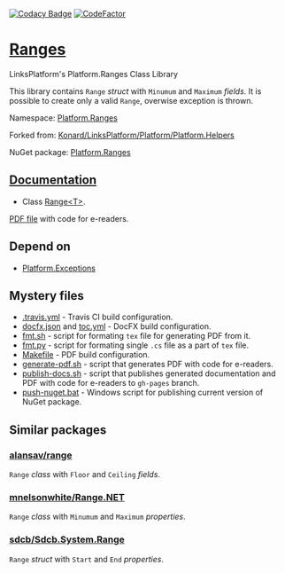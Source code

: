 [![Codacy Badge](https://api.codacy.com/project/badge/Grade/32e016893f0f4fd286714a6612e47f04)](https://app.codacy.com/app/drakonard/Ranges?utm_source=github.com&utm_medium=referral&utm_content=linksplatform/Ranges&utm_campaign=Badge_Grade_Dashboard)
[![CodeFactor](https://www.codefactor.io/repository/github/linksplatform/ranges/badge)](https://www.codefactor.io/repository/github/linksplatform/ranges)

# [Ranges](https://github.com/linksplatform/Ranges)
LinksPlatform's Platform.Ranges Class Library

This library contains `Range` *struct* with `Minumum` and `Maximum` *fields*. It is possible to create only a valid `Range`, overwise exception is thrown.

Namespace: [Platform.Ranges](https://linksplatform.github.io/Ranges/api/Platform.Ranges.html)

Forked from: [Konard/LinksPlatform/Platform/Platform.Helpers](https://github.com/Konard/LinksPlatform/tree/0c85f236b75e6e3110790008b1a379c03c954501/Platform/Platform.Helpers)

NuGet package: [Platform.Ranges](https://www.nuget.org/packages/Platform.Ranges)

## [Documentation](https://linksplatform.github.io/Ranges/)
* Class [Range\<T\>](https://linksplatform.github.io/Ranges/api/Platform.Ranges.Range-1.html).

[PDF file](https://linksplatform.github.io/Ranges/Platform.Ranges.pdf) with code for e-readers.

## Depend on
* [Platform.Exceptions](https://github.com/linksplatform/Exceptions)

## Mystery files
* [.travis.yml](.travis.yml) - Travis CI build configuration.
* [docfx.json](docfx.json) and [toc.yml](toc.yml) - DocFX build configuration.
* [fmt.sh](fmt.sh) - script for formating `tex` file for generating PDF from it.
* [fmt.py](fmt.py) - script for formating single `.cs` file as a part of `tex` file.
* [Makefile](Makefile) - PDF build configuration.
* [generate-pdf.sh](generate-pdf.sh) - script that generates PDF with code for e-readers.
* [publish-docs.sh](publish-docs.sh) - script that publishes generated documentation and PDF with code for e-readers to `gh-pages` branch.
* [push-nuget.bat](push-nuget.bat) - Windows script for publishing current version of NuGet package.

## Similar packages
### [alansav/range](https://github.com/alansav/range)
`Range` *class* with `Floor` and `Ceiling` *fields*.

### [mnelsonwhite/Range.NET](https://github.com/mnelsonwhite/Range.NET)
`Range` *class* with `Minumum` and `Maximum` *properties*.

### [sdcb/Sdcb.System.Range](https://github.com/sdcb/Sdcb.System.Range)
`Range` *struct* with `Start` and `End` *properties*.

